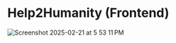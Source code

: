 # Help2Humanity (Frontend)

![Screenshot 2025-02-21 at 5 53 11 PM](https://github.com/user-attachments/assets/0f118739-11bf-4ba8-8877-d4ce4b63c4ff)
